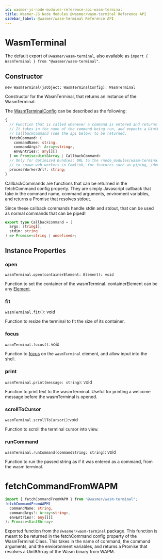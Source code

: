 ```yaml
---
id: wasmer-js-node-modules-reference-api-wasm-terminal
title: Wasmer-JS Node Modules @wasmer/wasm-terminal Reference API
sidebar_label: @wasmer/wasm-terminal Reference API
---
```


# WasmTerminal

The default export of `@wasmer/wasm-terminal`, also available as `import { WasmTerminal } from "@wasmer/wasm-terminal"`.

## Constructor

`new WasmTerminal(jsObject: WasmTerminalConfig): WasmTerminal`

Constructor for the WasmTerminal, that returns an instance of the WasmTerminal.

The [WasmTerminalConfig](https://github.com/wasmerio/wasmer-js/blob/master/packages/wasm-terminal/lib/wasm-terminal-config.ts) can be described as the following:

```typescript
{
  // Function that is called whenever a command is entered and returns a Promise,
  // It takes in the name of the command being run, and expects a Uint8Array of a Wasm Binary, or a
  // CallbackCommand (see the api below) to be returned.
  fetchCommand: (
    commandName: string,
    commandArgs?: Array<string>,
    envEntries?: any[][]
  ) => Promise<Uint8Array | CallbackCommand>
  // Only for Optimized Bundles: URL to the /node_modules/wasm-terminal/workers/process.worker.js . This is used by the shell to
  // to spawn web workers in Comlink, for features such as piping, /dev/stdin reading, and general performance enhancements.
  processWorkerUrl?: string;
}
```

CallbackCommands are functions that can be returned in the fetchCommand config property. They are simply Javascript callback that take in the command name, command arguments, enviroment variables, and returns a Promise that resolves stdout. 

Since these callback commands handle stdin and stdout, that can be used as normal commands that can be piped!

```typescript
export type CallbackCommand = (
  args: string[],
  stdin: string
) => Promise<string | undefined>;
```

## Instance Properties

### open

`wasmTerminal.open(containerElement: Element): void`

Function to set the container of the wasmTerminal. containerElement can be any [Element](https://developer.mozilla.org/en-US/docs/Web/API/Element).

### fit

`wasmTerminal.fit()`: void

Function to resize the terminal to fit the size of its container.

### focus

`wasmTerminal.focus()`: void

Function to [focus](https://developer.mozilla.org/en-US/docs/Web/API/HTMLElement/focus) on the `wasmTerminal` element, and allow input into the shell.

### print

`wasmTerminal.print(message: string)`: void

Function to print text to the wasmTerminal. Useful for printing a welcome message before the wasmTerminal is opened.

### scrollToCursor

`wasmTerminal.scrollToCursor()`:void

Function to scroll the terminal cursor into view.

### runCommand

`wasmTerminal.runCommand(commandString: string)`: void

Function to run the passed string as if it was entered as a command, from the wasm terminal.

# fetchCommandFromWAPM

```typescript
import { fetchCommandFromWAPM } from "@wasmer/wasm-terminal";
fetchCommandFromWAPM(
  commandName: string,
  commandArgs?: Array<string>,
  envEntries?: any[][]
): Promise<Uint8Array>
```

Exported function from the `@wasmer/wasm-terminal` package. This function is meant to be returned in the fetchCommand config property of the WasmTerminal Class. This takes in the name of command, the command arguments, and the envioronment variables, and returns a Promise that resolves a Uint8Array of the Wasm binary from WAPM.
